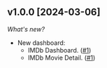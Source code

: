 ## v1.0.0 [2024-03-06]

_What's new?_

- New dashboard:
  - IMDb Dashboard. ([#1](https://github.com/turbot/powerpipe-mod-imdb/pull/1))
  - IMDb Movie Detail. ([#1](https://github.com/turbot/powerpipe-mod-imdb/pull/1))